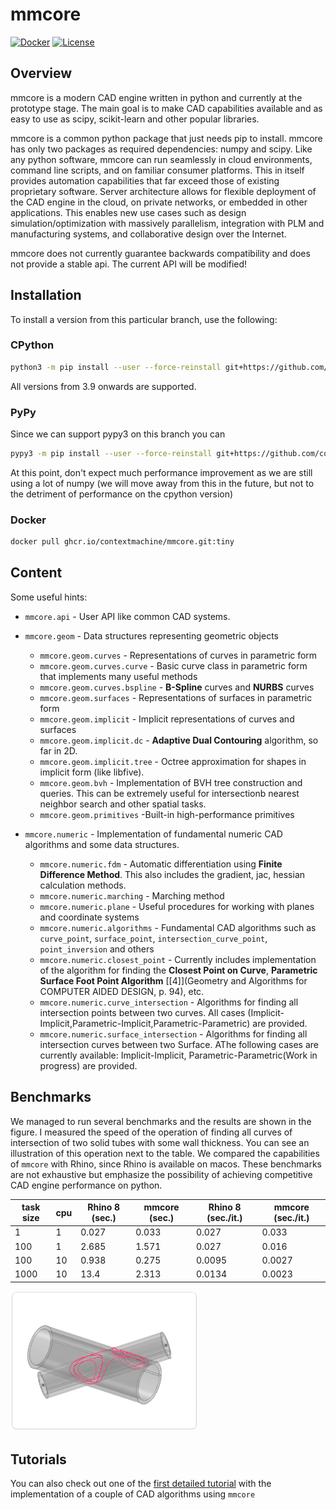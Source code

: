 # mmcore
[![Docker](https://github.com/contextmachine/mmcore/actions/workflows/docker-publish.yml/badge.svg)](https://github.com/contextmachine/mmcore/actions/workflows/docker-publish.yml) [![License](https://img.shields.io/badge/License-Apache_2.0-blue.svg)](https://opensource.org/licenses/Apache-2.0)
## Overview
mmcore is a modern CAD engine written in python and currently at the prototype stage. The main goal is to make CAD capabilities available and as easy to use as scipy, scikit-learn and other popular libraries. 

mmcore is a common python package that just needs pip to install. mmcore has only two packages as required dependencies: numpy and scipy. Like any python software, mmcore can run seamlessly in cloud environments, command line scripts, and on familiar consumer platforms. This in itself provides automation capabilities that far exceed those of existing proprietary software. Server architecture allows for flexible deployment of the CAD engine in the cloud, on private networks, or embedded in other applications. This enables new use cases such as design simulation/optimization with massively parallelism, integration with PLM and manufacturing systems, and collaborative design over the Internet.


mmcore does not currently guarantee backwards compatibility and does not provide a stable api. The current API will be modified!

## Installation

To install a version from this particular branch, use the following:

### CPython 

```bash
python3 -m pip install --user --force-reinstall git+https://github.com/contextmachine/mmcore.git@tiny
```
All versions from 3.9 onwards are supported.
### PyPy
Since we can support pypy3 on this branch you can 
```bash
pypy3 -m pip install --user --force-reinstall git+https://github.com/contextmachine/mmcore.git@tiny
```
At this point, don't expect much performance improvement as we are still using a lot of numpy (we will move away from this in the future, but not to the detriment of performance on the cpython version)
### Docker
```bash
docker pull ghcr.io/contextmachine/mmcore.git:tiny
```


## Content
Some useful hints:
- `mmcore.api` - User API like common CAD systems.

- `mmcore.geom` - Data structures representing geometric objects
  - `mmcore.geom.curves` - Representations of curves in parametric form
  - `mmcore.geom.curves.curve` - Basic curve class in parametric form that implements many useful methods
  - `mmcore.geom.curves.bspline` - **B-Spline** curves and **NURBS** curves
  - `mmcore.geom.surfaces` - Representations of surfaces in parametric form
  - `mmcore.geom.implicit` - Implicit representations  of curves and surfaces  
  - `mmcore.geom.implicit.dc` - **Adaptive Dual Contouring** algorithm, so far in 2D. 
  - `mmcore.geom.implicit.tree` - Octree approximation for shapes in implicit form (like libfive).  
  - `mmcore.geom.bvh` - Implementation of BVH tree construction and queries. This can be extremely useful for intersectionb nearest neighbor search and other spatial tasks. 
  - `mmcore.geom.primitives` -Built-in high-performance primitives 
- `mmcore.numeric` - Implementation of fundamental numeric CAD algorithms and some data structures.
  - `mmcore.numeric.fdm` - Automatic differentiation using **Finite Difference Method**. This also includes the gradient, jac, hessian calculation methods.
  - `mmcore.numeric.marching` - Marching method
  - `mmcore.numeric.plane` - Useful procedures for working with planes and coordinate systems
  - `mmcore.numeric.algorithms` - Fundamental CAD algorithms such as `curve_point`, `surface_point`, `intersection_curve_point`, `point_inversion` and others
  - `mmcore.numeric.closest_point` - Currently includes implementation of the algorithm for finding the **Closest Point on Curve**, **Parametric Surface Foot Point Algorithm** [[4]](Geometry and Algorithms for COMPUTER AIDED DESIGN, p. 94), etc.
  - `mmcore.numeric.curve_intersection` - Algorithms for finding all intersection points between two curves. All cases (Implicit-Implicit,Parametric-Implicit,Parametric-Parametric) are provided.
  - `mmcore.numeric.surface_intersection` - Algorithms for finding all intersection curves between two Surface. AThe following cases are currently available: Implicit-Implicit, Parametric-Parametric(Work in progress) are provided.

## Benchmarks
We managed to run several benchmarks and the results are shown in the figure. I measured the speed of the operation of finding all curves of intersection of two solid tubes with some wall thickness. You can see an illustration of this operation next to the table. We compared the capabilities of `mmcore` with Rhino, since Rhino is available on macos. These benchmarks are not exhaustive but emphasize the possibility of achieving competitive CAD engine performance on python.

| task  size | cpu  | 	Rhino 8 (sec.) | 	mmcore (sec.) | 	 Rhino 8 (sec./it.)	 | mmcore (sec./it.) |
|------------|------|-----------------|----------------|-----------------------|-------------------|
| 1          | 	1	  | 0.027           | 	0.033         | 	0.027                | 	0.033            |
| 100        | 	1	  | 2.685           | 	1.571         | 	0.027                | 	0.016            |
| 100        | 	10	 | 0.938           | 	0.275         | 	0.0095               | 	0.0027           |
| 1000       | 	10	 | 13.4            | 	2.313         | 	0.0134               | 	0.0023           |
  
<img src="notes/images/implicit_tubes_intersection.png" width="300"/>

## Tutorials
You can also check out one of the [first detailed tutorial](./notes/surface_closest_point.md) with the implementation of a couple of CAD algorithms using `mmcore`